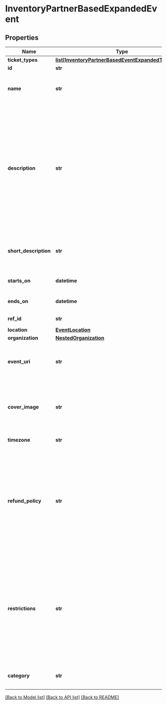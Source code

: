 # InventoryPartnerBasedExpandedEvent

## Properties
Name | Type | Description | Notes
------------ | ------------- | ------------- | -------------
**ticket_types** | [**list[InventoryPartnerBasedEventExpandedTicketType]**](InventoryPartnerBasedEventExpandedTicketType.md) |  | 
**id** | **str** |  | [optional] 
**name** | **str** | The name of the Event. This will be displayed on all distribution partners. | 
**description** | **str** | The event&#x27;s description, meant to be displayed to the customer. Use this field to optionally store a long form description of the event. Supported HTML tags:  Heading tags: &lt;h1&gt;, &lt;h2&gt;, &lt;h3&gt;, &lt;h4&gt;, &lt;h5&gt;, &lt;h6&gt; Paragraph tag: &lt;p&gt; List tags: &lt;ul&gt;, &lt;ol&gt;, &lt;li&gt; Division tag: &lt;div&gt; Phrase tags: &lt;br&gt;, &lt;strong&gt;, &lt;em&gt;  All other tags are unsupported. | [optional] 
**short_description** | **str** | An optional shortened description of the event, meant to be displayed to the customer. | [optional] 
**starts_on** | **datetime** | UTC date time in which the event starts. | [optional] 
**ends_on** | **datetime** | UTC date time in which the event ends. | [optional] 
**ref_id** | **str** | Meta field to store Partner&#x27;s object id | [optional] 
**location** | [**EventLocation**](EventLocation.md) |  | 
**organization** | [**NestedOrganization**](NestedOrganization.md) |  | 
**event_uri** | **str** | URL of the event on the Inventory Partners website, or where else this event can be viewed/purchased. | [optional] 
**cover_image** | **str** | Banner image for the event. This will be the image associated with the event on distribution channels. 1200 x 628 pixels recommended. | [optional] 
**timezone** | **str** | Timezone of where the Event is located. | [optional] 
**refund_policy** | **str** | The policy outlining how refunds will be handled for this event. This will be displayed to the ticket buyers. Supported HTML tags: Heading tags: &lt;h1&gt;, &lt;h2&gt;, &lt;h3&gt;, &lt;h4&gt;, &lt;h5&gt;, &lt;h6&gt; Paragraph tag: &lt;p&gt; List tags: &lt;ul&gt;, &lt;ol&gt;, &lt;li&gt; Division tag: &lt;div&gt; Phrase tags: &lt;br&gt;, &lt;strong&gt;, &lt;em&gt;  All other tags are unsupported. | [optional] 
**restrictions** | **str** | Restrictions that apply to this event. Using this field is strongly encouraged to provide clear expectations for customers.Examples may be: &#x27;No Children Allowed&#x27;, &#x27;18+ Event&#x27;, etc. Supported HTML tags: Paragraph tag: &lt;p&gt; List tags: &lt;ul&gt;, &lt;ol&gt;, &lt;li&gt; Phrase tags: &lt;strong&gt;, &lt;em&gt;  All other tags are unsupported. | [optional] 
**category** | **str** | The type of the event | [optional] [default to 'OTHER']

[[Back to Model list]](../README.md#documentation-for-models) [[Back to API list]](../README.md#documentation-for-api-endpoints) [[Back to README]](../README.md)


